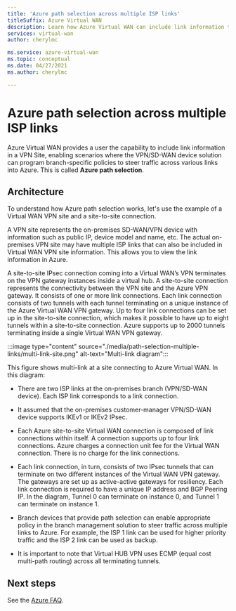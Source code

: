 ```yaml
---
title: 'Azure path selection across multiple ISP links'
titleSuffix: Azure Virtual WAN
description: Learn how Azure Virtual WAN can include link information to steer traffic across various links using Azure path selection.
services: virtual-wan
author: cherylmc

ms.service: azure-virtual-wan
ms.topic: conceptual
ms.date: 04/27/2021
ms.author: cherylmc

---
```


# Azure path selection across multiple ISP links

Azure Virtual WAN provides a user the capability to include link information in a VPN Site, enabling scenarios where the VPN/SD-WAN device solution can program branch-specific policies to steer traffic across various links into Azure. This is called **Azure path selection**.

## Architecture

To understand how Azure path selection works, let's use the example of a Virtual WAN VPN site and a site-to-site connection.

A VPN site represents the on-premises SD-WAN/VPN device with information such as public IP, device model and name, etc. The actual on-premises VPN site may have multiple ISP links that can also be included in Virtual WAN VPN site information. This allows you to view the link information in Azure.

A site-to-site IPsec connection coming into a Virtual WAN’s VPN terminates on the VPN gateway instances inside a virtual hub. A site-to-site connection represents the connectivity between the VPN site and the Azure VPN gateway. It consists of one or more link connections. Each link connection consists of two tunnels with each tunnel terminating on a unique instance of the Azure Virtual WAN VPN gateway. Up to four link connections can be set up in the site-to-site connection, which makes it possible to have up to eight tunnels within a site-to-site connection. Azure supports up to 2000 tunnels terminating inside a single Virtual WAN VPN gateway.

:::image type="content" source="./media/path-selection-multiple-links/multi-link-site.png" alt-text="Multi-link diagram":::

This figure shows multi-link at a site connecting to Azure Virtual WAN. In this diagram:

* There are two ISP links at the on-premises branch (VPN/SD-WAN device). Each ISP link corresponds to a link connection.

* It assumed that the on-premises customer-manager VPN/SD-WAN device supports IKEv1 or IKEv2 IPsec.

* Each Azure site-to-site Virtual WAN connection is composed of link connections within itself. A connection supports up to four link connections. Azure charges a connection unit fee for the Virtual WAN connection. There is no charge for the link connections.

* Each link connection, in turn, consists of two IPsec tunnels that can terminate on two different instances of the Virtual WAN VPN gateway. The gateways are set up as active-active gateways for resiliency. Each link connection is required to have a unique IP address and BGP Peering IP. In the diagram, Tunnel 0 can terminate on instance 0, and Tunnel 1 can terminate on instance 1.

* Branch devices that provide path selection can enable appropriate policy in the branch management solution to steer traffic across multiple links to Azure. For example, the ISP 1 link can be used for higher priority traffic and the ISP 2 link can be used as backup.

* It is important to note that Virtual HUB VPN uses ECMP (equal cost multi-path routing) across all terminating tunnels.

## Next steps

See the [Azure FAQ](virtual-wan-faq.md).